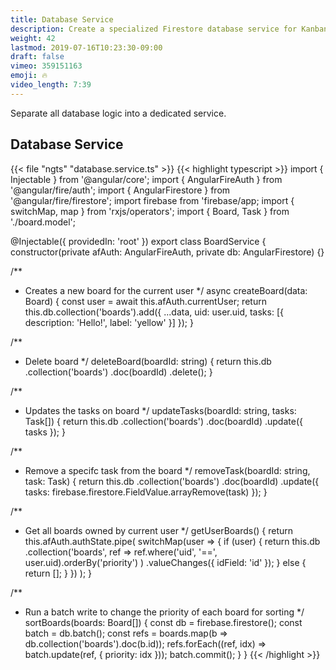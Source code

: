 ```yaml
---
title: Database Service
description: Create a specialized Firestore database service for Kanban boards
weight: 42
lastmod: 2019-07-16T10:23:30-09:00
draft: false
vimeo: 359151163
emoji: 🔥
video_length: 7:39
---
```


Separate all database logic into a dedicated service.

## Database Service

{{< file "ngts" "database.service.ts" >}}
{{< highlight typescript >}}
import { Injectable } from '@angular/core';
import { AngularFireAuth } from '@angular/fire/auth';
import { AngularFirestore } from '@angular/fire/firestore';
import firebase from 'firebase/app;
import { switchMap, map } from 'rxjs/operators';
import { Board, Task } from './board.model';

@Injectable({
  providedIn: 'root'
})
export class BoardService {
  constructor(private afAuth: AngularFireAuth, private db: AngularFirestore) {}

  /**
   * Creates a new board for the current user
   */
  async createBoard(data: Board) {
    const user = await this.afAuth.currentUser;
    return this.db.collection('boards').add({
      ...data,
      uid: user.uid,
      tasks: [{ description: 'Hello!', label: 'yellow' }]
    });
  }

  /**
   * Delete board
   */
  deleteBoard(boardId: string) {
    return this.db
      .collection('boards')
      .doc(boardId)
      .delete();
  }

  /**
   * Updates the tasks on board
   */
  updateTasks(boardId: string, tasks: Task[]) {
    return this.db
      .collection('boards')
      .doc(boardId)
      .update({ tasks });
  }

  /**
   * Remove a specifc task from the board
   */
  removeTask(boardId: string, task: Task) {
    return this.db
      .collection('boards')
      .doc(boardId)
      .update({
        tasks: firebase.firestore.FieldValue.arrayRemove(task)
      });
  }

  /**
   * Get all boards owned by current user
   */
  getUserBoards() {
    return this.afAuth.authState.pipe(
      switchMap(user => {
        if (user) {
          return this.db
            .collection<Board>('boards', ref =>
              ref.where('uid', '==', user.uid).orderBy('priority')
            )
            .valueChanges({ idField: 'id' });
        } else {
          return [];
        }
      })
    );
  }

  /**
   * Run a batch write to change the priority of each board for sorting
   */
  sortBoards(boards: Board[]) {
    const db = firebase.firestore();
    const batch = db.batch();
    const refs = boards.map(b => db.collection('boards').doc(b.id));
    refs.forEach((ref, idx) => batch.update(ref, { priority: idx }));
    batch.commit();
  }
}
{{< /highlight >}}
